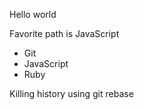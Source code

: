 Hello world

Favorite path is JavaScript

* Git
* JavaScript
* Ruby

Killing history using git rebase

